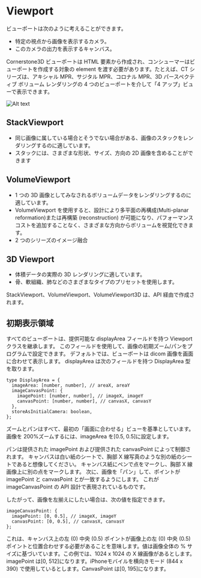 # Viewport

ビューポートは次のように考えることができます。

- 特定の視点から画像を表示するカメラ。
- このカメラの出力を表示するキャンバス。

Cornerstone3D ビューポートは HTML 要素から作成され、コンシューマーはビューポートを作成する対象の element を渡す必要があります。たとえば、CT シリーズは、アキシャル MPR、サジタル MPR、コロナル MPR、3D パースペクティブ ボリューム レンダリングの 4 つのビューポートを介して「4 アップ」ビューで表示できます。

![Alt text](https://www.cornerstonejs.org/assets/images/viewports-d8c0751bfa6112731fd73608f79d6e52.png)

## StackViewport

- 同じ画像に属している場合とそうでない場合がある、画像のスタックをレンダリングするのに適しています。
- スタックには、さまざまな形状、サイズ、方向の 2D 画像を含めることができます

## VolumeViewport

- 1 つの 3D 画像としてみなされるボリュームデータをレンダリングするのに適しています。
- VolumeViewport を使用すると、設計により多平面の再構成(Multi-planar reformation)または再構築 (reconstruction) が可能になり、パフォーマンスコストを追加することなく、さまざまな方向からボリュームを視覚化できます。
- 2 つのシリーズのイメージ融合

## 3D Viewport

- 体積データの実際の 3D レンダリングに適しています。
- 骨、軟組織、肺などのさまざまなタイプのプリセットを使用します。

StackViewport、VolumeViewport、VolumeViewport3D は、API 経由で作成されます。

## 初期表示領域

すべてのビューポートは、提供可能な displayArea フィールドを持つ Viewport クラスを継承します。
このフィールドを使用して、画像の初期ズーム/パンをプログラムで設定できます。
デフォルトでは、ビューポートは dicom 画像を画面に合わせて表示します。
displayArea は次のフィールドを持つ DisplayArea 型を取ります。

```
type DisplayArea = {
  imageArea: [number, number], // areaX, areaY
  imageCanvasPoint: {
    imagePoint: [number, number], // imageX, imageY
    canvasPoint: [number, number], // canvasX, canvasY
  },
  storeAsInitialCamera: boolean,
};
```

ズームとパンはすべて、最初の「画面に合わせる」ビューを基準としています。
画像を 200%ズームするには、imageArea を[0.5, 0.5]に設定します。

パンは提供された imagePoint および提供された canvasPoint によって制御されます。
キャンバスは白い紙のシートで、胸部 X 線写真のような別の紙のシートであると想像してください。
キャンバス紙にペンで点をマークし、胸部 X 線画像上に別の点をマークします。
次に、画像を「パン」して、ポイントが imagePoint と canvasPoint とが一致するようにします。
これが imageCanvasPoint の API 設計で表現されているものです。

したがって、画像を左揃えにしたい場合は、次の値を指定できます。

```
imageCanvasPoint: {
  imagePoint: [0, 0.5], // imageX, imageY
  canvasPoint: [0, 0.5], // canvasX, canvasY
};
```
これは、キャンバス上の左 (0) 中央 (0.5) ポイントが画像上の左 (0) 中央 (0.5) ポイントと位置合わせする必要があることを意味します。値は画像全体の % サイズに基づいています。この例では、1024 x 1024 の X 線画像があるとします。imagePoint は[0, 512]になります。iPhoneモバイルを横向きモード (844 x 390) で使用しているとします。CanvasPoint は[0, 195]になります。